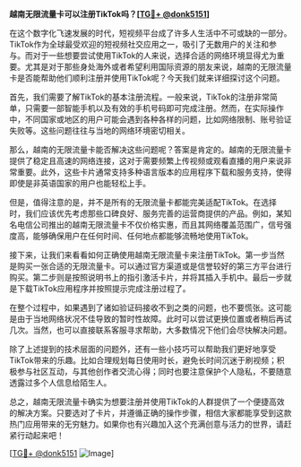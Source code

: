 **越南无限流量卡可以注册TikTok吗？[[TG💪+ @donk5151](https://t.me/s/donk5151)]**

在这个数字化飞速发展的时代，短视频平台成了许多人生活中不可或缺的一部分。TikTok作为全球最受欢迎的短视频社交应用之一，吸引了无数用户的关注和参与。而对于一些想要尝试使用TikTok的人来说，选择合适的网络环境显得尤为重要。尤其是对于那些身处海外或者希望利用国际资源的朋友来说，越南的无限流量卡是否能帮助他们顺利注册并使用TikTok呢？今天我们就来详细探讨这个问题。

首先，我们需要了解TikTok的基本注册流程。一般来说，TikTok的注册非常简单，只需要一部智能手机以及有效的手机号码即可完成注册。然而，在实际操作中，不同国家或地区的用户可能会遇到各种各样的问题，比如网络限制、账号验证失败等。这些问题往往与当地的网络环境密切相关。

那么，越南的无限流量卡能否解决这些问题呢？答案是肯定的。越南的无限流量卡提供了稳定且高速的网络连接，这对于需要频繁上传视频或观看直播的用户来说非常重要。此外，这些卡片通常支持多种语言版本的应用程序下载和服务支持，使得即使是非英语国家的用户也能轻松上手。

但是，值得注意的是，并不是所有的无限流量卡都能完美适配TikTok。在选择时，我们应该优先考虑那些口碑良好、服务完善的运营商提供的产品。例如，某知名电信公司推出的越南无限流量卡不仅价格实惠，而且其网络覆盖范围广，信号强度高，能够确保用户在任何时间、任何地点都能够流畅地使用TikTok。

接下来，让我们来看看如何正确使用越南无限流量卡来注册TikTok。第一步当然是购买一张合适的无限流量卡。可以通过官方渠道或是信誉较好的第三方平台进行购买。第二步则是按照说明书上的指引激活卡片，并将其插入手机中。最后一步就是下载TikTok应用程序并按照提示完成注册过程了。

在整个过程中，如果遇到了诸如验证码接收不到之类的问题，也不要慌张。这可能是由于当地网络状况不佳导致的暂时性故障。此时可以尝试更换位置或者稍后再试几次。当然，也可以直接联系客服寻求帮助，大多数情况下他们会尽快解决问题。

除了上述提到的技术层面的问题外，还有一些小技巧可以帮助我们更好地享受TikTok带来的乐趣。比如合理规划每日使用时长，避免长时间沉迷于刷视频；积极参与社区互动，与其他创作者交流心得；同时也要注意保护个人隐私，不要随意透露过多个人信息给陌生人。

总之，越南无限流量卡确实为想要注册并使用TikTok的人群提供了一个便捷高效的解决方案。只要选对了卡片，并遵循正确的操作步骤，相信大家都能享受到这款热门应用带来的无穷魅力。如果你也有兴趣加入这个充满创意与活力的世界，请赶紧行动起来吧！

[[TG💪+ @donk5151](https://t.me/s/donk5151) ![Image](https://i.postimg.cc/rwNCRYN7/Snipaste-2025-04-30-17-27-05.png)]